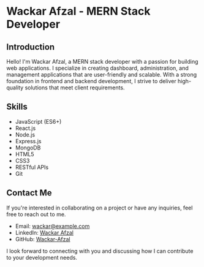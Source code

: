 # Wackar Afzal - MERN Stack Developer

## Introduction
Hello! I'm Wackar Afzal, a MERN stack developer with a passion for building web applications. I specialize in creating dashboard, administration, and management applications that are user-friendly and scalable. With a strong foundation in frontend and backend development, I strive to deliver high-quality solutions that meet client requirements.

## Skills
- JavaScript (ES6+)
- React.js
- Node.js
- Express.js
- MongoDB
- HTML5
- CSS3
- RESTful APIs
- Git


## Contact Me
If you're interested in collaborating on a project or have any inquiries, feel free to reach out to me.

- Email: wackar@example.com
- LinkedIn: [Wackar Afzal](https://www.linkedin.com/in/wackarafzal)
- GitHub: [Wackar-Afzal](https://github.com/Wackar-Afzal)

I look forward to connecting with you and discussing how I can contribute to your development needs.


<!---
Wackar-Afzal/Wackar-Afzal is a ✨ special ✨ repository because its `README.md` (this file) appears on your GitHub profile.
You can click the Preview link to take a look at your changes.
--->
